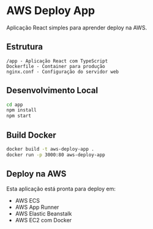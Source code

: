 # AWS Deploy App

Aplicação React simples para aprender deploy na AWS.

## Estrutura

```
/app - Aplicação React com TypeScript
Dockerfile - Container para produção
nginx.conf - Configuração do servidor web
```

## Desenvolvimento Local

```bash
cd app
npm install
npm start
```

## Build Docker

```bash
docker build -t aws-deploy-app .
docker run -p 3000:80 aws-deploy-app
```

## Deploy na AWS

Esta aplicação está pronta para deploy em:
- AWS ECS
- AWS App Runner  
- AWS Elastic Beanstalk
- AWS EC2 com Docker